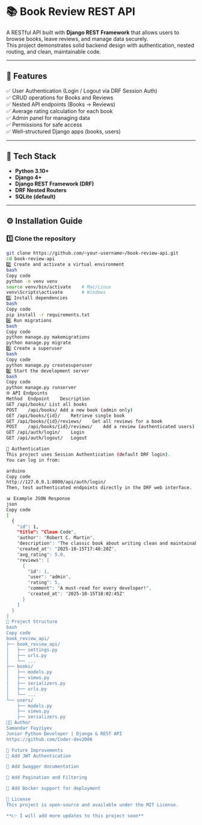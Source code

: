 # 📚 Book Review REST API

A RESTful API built with **Django REST Framework** that allows users to browse books, leave reviews, and manage data securely.  
This project demonstrates solid backend design with authentication, nested routing, and clean, maintainable code.

---

## 🚀 Features

✅ User Authentication (Login / Logout via DRF Session Auth)  
✅ CRUD operations for Books and Reviews  
✅ Nested API endpoints (Books → Reviews)  
✅ Average rating calculation for each book  
✅ Admin panel for managing data  
✅ Permissions for safe access  
✅ Well-structured Django apps (books, users)

---

## 🧩 Tech Stack

- **Python 3.10+**
- **Django 4+**
- **Django REST Framework (DRF)**
- **DRF Nested Routers**
- **SQLite (default)**

---

## ⚙️ Installation Guide

### 1️⃣ Clone the repository
```bash
git clone https://github.com/<your-username>/book-review-api.git
cd book-review-api
2️⃣ Create and activate a virtual environment
bash
Copy code
python -m venv venv
source venv/bin/activate    # Mac/Linux
venv\Scripts\activate       # Windows
3️⃣ Install dependencies
bash
Copy code
pip install -r requirements.txt
4️⃣ Run migrations
bash
Copy code
python manage.py makemigrations
python manage.py migrate
5️⃣ Create a superuser
bash
Copy code
python manage.py createsuperuser
6️⃣ Start the development server
bash
Copy code
python manage.py runserver
🌐 API Endpoints
Method	Endpoint	Description
GET	/api/books/	List all books
POST	/api/books/	Add a new book (admin only)
GET	/api/books/{id}/	Retrieve single book
GET	/api/books/{id}/reviews/	Get all reviews for a book
POST	/api/books/{id}/reviews/	Add a review (authenticated users)
GET	/api/auth/login/	Login
GET	/api/auth/logout/	Logout

🔐 Authentication
This project uses Session Authentication (default DRF login).
You can log in from:

arduino
Copy code
http://127.0.0.1:8000/api/auth/login/
Then, test authenticated endpoints directly in the DRF web interface.

📊 Example JSON Response
json
Copy code
[
  {
    "id": 1,
    "title": "Clean Code",
    "author": "Robert C. Martin",
    "description": "The classic book about writing clean and maintainable code.",
    "created_at": "2025-10-15T17:40:20Z",
    "avg_rating": 5.0,
    "reviews": [
      {
        "id": 1,
        "user": "admin",
        "rating": 5,
        "comment": "A must-read for every developer!",
        "created_at": "2025-10-15T18:02:45Z"
      }
    ]
  }
]
🧠 Project Structure
bash
Copy code
book_review_api/
├── book_review_api/
│   ├── settings.py
│   ├── urls.py
│   └── ...
├── books/
│   ├── models.py
│   ├── views.py
│   ├── serializers.py
│   ├── urls.py
│   └── ...
└── users/
    ├── models.py
    ├── views.py
    ├── serializers.py
👨‍💻 Author
Samandar Fayziyev
Junior Python Developer | Django & REST API 
https://github.com/Coder-dev2006

🏁 Future Improvements
🔐 Add JWT Authentication

🧾 Add Swagger documentation

🧮 Add Pagination and Filtering

🐳 Add Docker support for deployment

📜 License
This project is open-source and available under the MIT License.

**👉 I will add more updates to this project soon**
